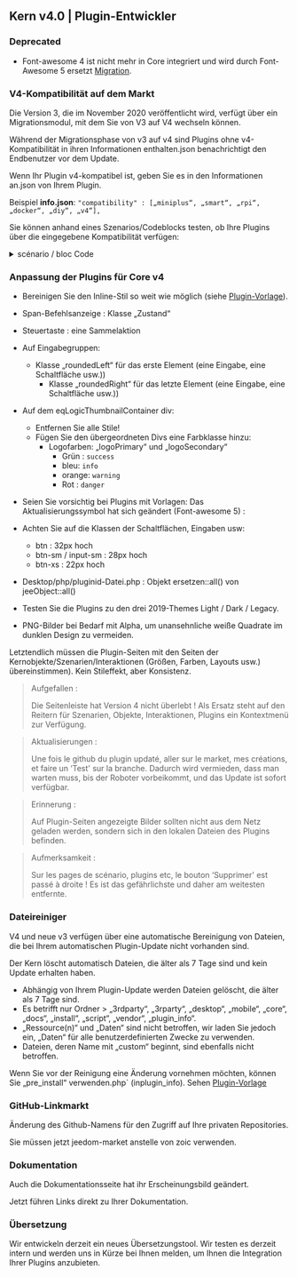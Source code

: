 ## Kern v4.0 | Plugin-Entwickler

### Deprecated

- Font-awesome 4 ist nicht mehr in Core integriert und wird durch Font-Awesome 5 ersetzt [Migration](https://fontawesome.com/how-to-use/on-the-web/setup/upgrading-from-version-4#name-changes).

### V4-Kompatibilität auf dem Markt

Die Version 3, die im November 2020 veröffentlicht wird, verfügt über ein Migrationsmodul, mit dem Sie von V3 auf V4 wechseln können.

Während der Migrationsphase von v3 auf v4 sind Plugins ohne v4-Kompatibilität in ihren Informationen enthalten.json benachrichtigt den Endbenutzer vor dem Update.


Wenn Ihr Plugin v4-kompatibel ist, geben Sie es in den Informationen an.json von Ihrem Plugin.

Beispiel **info.json**: `"compatibility" : [„miniplus“, „smart“, „rpi“, „docker“, „diy“, „v4“],`

Sie können anhand eines Szenarios/Codeblocks testen, ob Ihre Plugins über die eingegebene Kompatibilität verfügen:

<details>

  <summary markdown="span">scénario / bloc Code</summary>

  ~~~ php
  {% raw %}
  //Autor der zu prüfenden Plugins (Groß- und Kleinschreibung beachten))
  $author = 'Jeedom SAS';

  $plugins = repo_market::byFilter(['author' => $author]);
  $pluginsArray = utils::o2a($plugins);
  $countPlugins = 0;
  $countIncompatibles = 0;
  foreach ($pluginsArray als $plugin) {
    if ($plugin['author'] == $author) {
      $countPlugins++;
    if ($plugin['hardwareCompatibility']['v4'] != '1') {
        $countIncompatibles++;
      $scenario->setLog('Plugin ' . $plugin['name'] . ' does not have v4 compatibility tag.');
    }
    }
  }
  if ($countPlugins > 0) {
    if ($countInkompatibles > 0) {
      $scenario->setLog($author . ' : ' . $countIncompatibles . ' potentially incompatible Jeedom V4 plugin on ' . $countPlugins . ' checked');
    } anders {
      $scenario->setLog('All ' . $countPlugins . ' plugin developed by ' . $author . ' are Jeedom V4 compatible. Congratulations!');
    }
  } anders {
    $scenario->setLog('No plugin found for ' . $author);
  }
  {% endraw %}
  ~~~

</details>

### Anpassung der Plugins für Core v4

- Bereinigen Sie den Inline-Stil so weit wie möglich (siehe [Plugin-Vorlage](https://github.com/jeedom/plugin-template/blob/master/desktop/php/template.php)).
- Span-Befehlsanzeige : Klasse „Zustand“
- Steuertaste : eine Sammelaktion
- Auf Eingabegruppen:
  - Klasse „roundedLeft“ für das erste Element (eine Eingabe, eine Schaltfläche usw.))
    - Klasse „roundedRight“ für das letzte Element (eine Eingabe, eine Schaltfläche usw.))
- Auf dem eqLogicThumbnailContainer div:
    - Entfernen Sie alle Stile!
    - Fügen Sie den übergeordneten Divs eine Farbklasse hinzu:
      - Logofarben: „logoPrimary“ und „logoSecondary“
        - Grün : `success`
        - bleu: `info`
        - orange: `warning`
        - Rot : `danger`
- Seien Sie vorsichtig bei Plugins mit Vorlagen: Das Aktualisierungssymbol hat sich geändert (Font-awesome 5) :
- Achten Sie auf die Klassen der Schaltflächen, Eingaben usw:
    - btn : 32px hoch
    - btn-sm / input-sm : 28px hoch
    - btn-xs : 22px hoch
- Desktop/php/pluginid-Datei.php : Objekt ersetzen::all() von jeeObject::all()

- Testen Sie die Plugins zu den drei 2019-Themes Light / Dark / Legacy.

- PNG-Bilder bei Bedarf mit Alpha, um unansehnliche weiße Quadrate im dunklen Design zu vermeiden.

Letztendlich müssen die Plugin-Seiten mit den Seiten der Kernobjekte/Szenarien/Interaktionen (Größen, Farben, Layouts usw.) übereinstimmen). Kein Stileffekt, aber Konsistenz.

> Aufgefallen :
>
> Die Seitenleiste hat Version 4 nicht überlebt ! Als Ersatz steht auf den Reitern für Szenarien, Objekte, Interaktionen, Plugins ein Kontextmenü zur Verfügung.

> Aktualisierungen :
>
> Une fois le github du plugin updaté, aller sur le market, mes créations, et faire un ‘Test' sur la branche. Dadurch wird vermieden, dass man warten muss, bis der Roboter vorbeikommt, und das Update ist sofort verfügbar.

> Erinnerung :
>
> Auf Plugin-Seiten angezeigte Bilder sollten nicht aus dem Netz geladen werden, sondern sich in den lokalen Dateien des Plugins befinden.

> Aufmerksamkeit :
>
> Sur les pages de scénario, plugins etc, le bouton ‘Supprimer' est passé à droite ! Es ist das gefährlichste und daher am weitesten entfernte.


### Dateireiniger

V4 und neue v3 verfügen über eine automatische Bereinigung von Dateien, die bei Ihrem automatischen Plugin-Update nicht vorhanden sind.

Der Kern löscht automatisch Dateien, die älter als 7 Tage sind und kein Update erhalten haben.

- Abhängig von Ihrem Plugin-Update werden Dateien gelöscht, die älter als 7 Tage sind.
- Es betrifft nur Ordner > „3rdparty“, „3rparty“, „desktop“, „mobile“, „core“, „docs“, „install“, „script“, „vendor“, „plugin_info“.
- „Ressource(n)“ und „Daten“ sind nicht betroffen, wir laden Sie jedoch ein, „Daten“ für alle benutzerdefinierten Zwecke zu verwenden.
- Dateien, deren Name mit „custom“ beginnt, sind ebenfalls nicht betroffen.

Wenn Sie vor der Reinigung eine Änderung vornehmen möchten, können Sie „pre_install“ verwenden.php` (inplugin_info).
Sehen [Plugin-Vorlage](https://github.com/jeedom/plugin-template/blob/master/plugin_info/pre_install.php)

### GitHub-Linkmarkt

Änderung des Github-Namens für den Zugriff auf Ihre privaten Repositories.

Sie müssen jetzt jeedom-market anstelle von zoic verwenden.

### Dokumentation

Auch die Dokumentationsseite hat ihr Erscheinungsbild geändert.

Jetzt führen Links direkt zu Ihrer Dokumentation.

### Übersetzung

Wir entwickeln derzeit ein neues Übersetzungstool. Wir testen es derzeit intern und werden uns in Kürze bei Ihnen melden, um Ihnen die Integration Ihrer Plugins anzubieten.